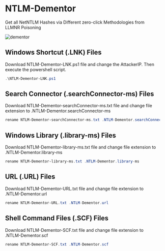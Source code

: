# NTLM-Dementor
Get all NetNTLM Hashes via Different zero-click Methodologies from LLMNR Poisoning 

![dementor](https://user-images.githubusercontent.com/45037356/158398102-e1a3367d-7909-4b27-bc79-1b63ca74a0d2.jpg)


## Windows Shortcut (.LNK) Files

Download NTLM-Dementor-LNK.ps1 file and change the AttackerIP. Then execute the powershell script.

```powershell
.\NTLM-Dementor-LNK.ps1
```

## Search Connector (.searchConnector-ms) Files

Download NTLM-Dementor-searchConnector-ms.txt file and change file extension to .NTLM-Dementor.searchConnector-ms

```powershell
rename NTLM-Dementor-searchConnector-ms.txt .NTLM-Dementor.searchConnector-ms
```

## Windows Library (.library-ms) Files

Download NTLM-Dementor-library-ms.txt file and change file extension to .NTLM-Dementor.library-ms

```powershell
rename NTLM-Dementor-library-ms.txt .NTLM-Dementor.library-ms
```

## URL (.URL) Files

Download NTLM-Dementor-URL.txt file and change file extension to .NTLM-Dementor.url

```powershell
rename NTLM-Dementor-URL.txt .NTLM-Dementor.url
```

## Shell Command Files (.SCF) Files

Download NTLM-Dementor-SCF.txt file and change file extension to .NTLM-Dementor.scf

```powershell
rename NTLM-Dementor-SCF.txt .NTLM-Dementor.scf
```

